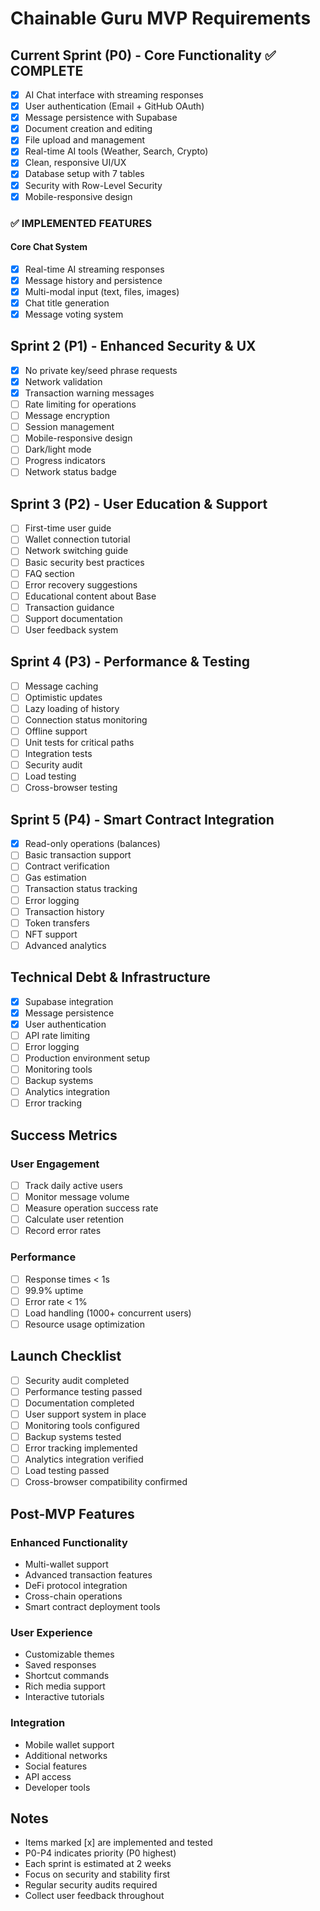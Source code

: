 # Chainable Guru MVP Requirements

## Current Sprint (P0) - Core Functionality ✅ COMPLETE
- [x] AI Chat interface with streaming responses
- [x] User authentication (Email + GitHub OAuth)
- [x] Message persistence with Supabase
- [x] Document creation and editing
- [x] File upload and management
- [x] Real-time AI tools (Weather, Search, Crypto)
- [x] Clean, responsive UI/UX
- [x] Database setup with 7 tables
- [x] Security with Row-Level Security
- [x] Mobile-responsive design

### ✅ IMPLEMENTED FEATURES

#### Core Chat System
- [x] Real-time AI streaming responses
- [x] Message history and persistence
- [x] Multi-modal input (text, files, images)
- [x] Chat title generation
- [x] Message voting system

## Sprint 2 (P1) - Enhanced Security & UX
- [x] No private key/seed phrase requests
- [x] Network validation
- [x] Transaction warning messages
- [ ] Rate limiting for operations
- [ ] Message encryption
- [ ] Session management
- [ ] Mobile-responsive design
- [ ] Dark/light mode
- [ ] Progress indicators
- [ ] Network status badge

## Sprint 3 (P2) - User Education & Support
- [ ] First-time user guide
- [ ] Wallet connection tutorial
- [ ] Network switching guide
- [ ] Basic security best practices
- [ ] FAQ section
- [ ] Error recovery suggestions
- [ ] Educational content about Base
- [ ] Transaction guidance
- [ ] Support documentation
- [ ] User feedback system

## Sprint 4 (P3) - Performance & Testing
- [ ] Message caching
- [ ] Optimistic updates
- [ ] Lazy loading of history
- [ ] Connection status monitoring
- [ ] Offline support
- [ ] Unit tests for critical paths
- [ ] Integration tests
- [ ] Security audit
- [ ] Load testing
- [ ] Cross-browser testing

## Sprint 5 (P4) - Smart Contract Integration
- [x] Read-only operations (balances)
- [ ] Basic transaction support
- [ ] Contract verification
- [ ] Gas estimation
- [ ] Transaction status tracking
- [ ] Error logging
- [ ] Transaction history
- [ ] Token transfers
- [ ] NFT support
- [ ] Advanced analytics

## Technical Debt & Infrastructure
- [x] Supabase integration
- [x] Message persistence
- [x] User authentication
- [ ] API rate limiting
- [ ] Error logging
- [ ] Production environment setup
- [ ] Monitoring tools
- [ ] Backup systems
- [ ] Analytics integration
- [ ] Error tracking

## Success Metrics
### User Engagement
- [ ] Track daily active users
- [ ] Monitor message volume
- [ ] Measure operation success rate
- [ ] Calculate user retention
- [ ] Record error rates

### Performance
- [ ] Response times < 1s
- [ ] 99.9% uptime
- [ ] Error rate < 1%
- [ ] Load handling (1000+ concurrent users)
- [ ] Resource usage optimization

## Launch Checklist
- [ ] Security audit completed
- [ ] Performance testing passed
- [ ] Documentation completed
- [ ] User support system in place
- [ ] Monitoring tools configured
- [ ] Backup systems tested
- [ ] Error tracking implemented
- [ ] Analytics integration verified
- [ ] Load testing passed
- [ ] Cross-browser compatibility confirmed

## Post-MVP Features
### Enhanced Functionality
- Multi-wallet support
- Advanced transaction features
- DeFi protocol integration
- Cross-chain operations
- Smart contract deployment tools

### User Experience
- Customizable themes
- Saved responses
- Shortcut commands
- Rich media support
- Interactive tutorials

### Integration
- Mobile wallet support
- Additional networks
- Social features
- API access
- Developer tools

## Notes
- Items marked [x] are implemented and tested
- P0-P4 indicates priority (P0 highest)
- Each sprint is estimated at 2 weeks
- Focus on security and stability first
- Regular security audits required
- Collect user feedback throughout 